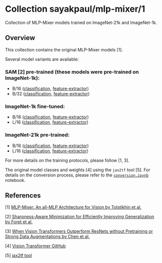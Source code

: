 # Collection sayakpaul/mlp-mixer/1

Collection of MLP-Mixer models trained on ImageNet-21k and ImageNet-1k.

<!-- dataset: imagenet-ilsvrc-2012-cls -->
<!-- dataset: imagenet-21k -->
<!-- task: image-classification -->

## Overview

This collection contains the original MLP-Mixer models [1].

Several model variants are available:

### **SAM [2] pre-trained** (these models were pre-trained on ImageNet-1k):

* B/16 ([classification](https://tfhub.dev/sayakpaul/mixer_b16_sam_classification/1), [feature-extractor](https://tfhub.dev/sayakpaul/mixer_b16_sam_fe/1))
* B/32 ([classification](https://tfhub.dev/sayakpaul/mixer_b32_sam_classification/1), [feature-extractor](https://tfhub.dev/sayakpaul/mixer_b32_sam_fe/1))

### **ImageNet-1k fine-tuned**:

* B/16 ([classification](https://tfhub.dev/sayakpaul/mixer_b16_i1k_classification/1), [feature-extractor](https://tfhub.dev/sayakpaul/mixer_b16_i1k_fe/1))
* L/16 ([classification](https://tfhub.dev/sayakpaul/mixer_l16_i1k_classification/1), [feature-extractor](https://tfhub.dev/sayakpaul/mixer_l16_i1k_fe/1))

### **ImageNet-21k pre-trained**:

* B/16 ([classification](https://tfhub.dev/sayakpaul/mixer_b16_i21k_classification/1), [feature-extractor](https://tfhub.dev/sayakpaul/mixer_b16_i21k_fe/1))
* L/16 ([classification](https://tfhub.dev/sayakpaul/mixer_l16_i21k_classification/1), [feature-extractor](https://tfhub.dev/sayakpaul/mixer_l16_i21k_fe/1))

For more details on the training protocols, please follow [1, 3].

The original model classes and weights [4] using the `jax2tf` tool [5]. For details on the conversion process,
please refer to the [`conversion.ipynb`](https://colab.research.google.com/github/sayakpaul/MLPMixer-jax2tf/blob/main/conversion.ipynb) notebook.

## References

[1] [MLP-Mixer: An all-MLP Architecture for Vision by Tolstikhin et al.](https://arxiv.org/abs/2105.01601)

[2] [Sharpness-Aware Minimization for Efficiently Improving Generalization by Foret et al.](https://arxiv.org/abs/2010.01412)

[3] [When Vision Transformers Outperform ResNets without Pretraining or Strong Data Augmentations by Chen et al.](https://arxiv.org/abs/2106.01548)

[4] [Vision Transformer GitHub](https://github.com/google-research/vision_transformer)

[5] [jax2tf tool](https://github.com/google/jax/tree/main/jax/experimental/jax2tf/)
